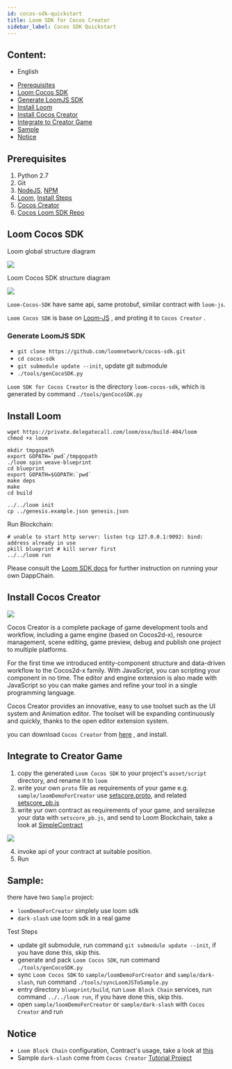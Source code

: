 ```yaml
---
id: cocos-sdk-quickstart
title: Loom SDK for Cocos Creator
sidebar_label: Cocos SDK Quickstart
---
```


## Content:
- English
 * [Prerequisites](#prerequisites)
 * [Loom Cocos SDK](#loom-cocos-sdk)
 * [Generate LoomJS SDK](#generate-loomjs-sdk)
 * [Install Loom](#install-loom)
 * [Install Cocos Creator](#install-cocos-creator)
 * [Integrate to Creator Game](#integrate-to-creator-game)
 * [Sample](#sample)
 * [Notice](#notice)

## Prerequisites

1. Python 2.7
2. Git
3. [NodeJS](https://nodejs.org/en/), [NPM](https://www.npmjs.com/get-npm)
4. [Loom](https://loomx.io/), [Install Steps](https://loomx.io/developers/docs/en/prereqs.html)
5. [Cocos Creator](http://www.cocos.com/creator)
6. [Cocos Loom SDK Repo](https://github.com/loomnetwork/cocos-sdk/)

## Loom Cocos SDK

Loom global structure diagram

![](/developers/img/Loom-Cocos-SDK.png)

Loom Cocos SDK structure diagram

![](/developers/img/loom-cocos-sdk-struct.png)

`Loom-Cocos-SDK` have same api, same protobuf, similar contract with `loom-js`.

`Loom Cocos SDK` is base on [Loom-JS](https://github.com/loomnetwork/loom-js/) , and proting it to `Cocos Creator` .

### Generate LoomJS SDK
* `git clone https://github.com/loomnetwork/cocos-sdk.git`
* `cd cocos-sdk`
* `git submodule update --init`, update git submodule
* `./tools/genCocoSDK.py`

`Loom SDK for Cocos Creator` is the directory `loom-cocos-sdk`, which is generated by command `./tools/genCocoSDK.py`

## Install Loom

```
wget https://private.delegatecall.com/loom/osx/build-404/loom
chmod +x loom

mkdir tmpgopath
export GOPATH=`pwd`/tmpgopath
./loom spin weave-blueprint
cd blueprint
export GOPATH=$GOPATH:`pwd`
make deps
make
cd build

../../loom init
cp ../genesis.example.json genesis.json
```

Run Blockchain:

```
# unable to start http server: listen tcp 127.0.0.1:9092: bind: address already in use
pkill blueprint # kill server first
../../loom run
```



Please consult the [Loom SDK docs](https://loomx.io/developers/docs/en/prereqs.html) for further instruction on running your own DappChain.

## Install Cocos Creator

![](http://www.cocos2d-x.org/s/images/creator_192.png)

Cocos Creator is a complete package of game development tools and workflow, including a game engine (based on Cocos2d-x), resource management, scene editing, game preview, debug and publish one project to multiple platforms.

For the first time we introduced entity-component structure and data-driven workflow to the Cocos2d-x family. With JavaScript, you can scripting your component in no time. The editor and engine extension is also made with JavaScript so you can make games and refine your tool in a single programming language.

Cocos Creator provides an innovative, easy to use toolset such as the UI system and Animation editor. The toolset will be expanding continuously and quickly, thanks to the open editor extension system.

you can download `Cocos Creator` from [here](http://www.cocos.com/creator) , and install.

## Integrate to Creator Game

1. copy the generated `Loom Cocos SDK` to your project's `asset/script` directory, and rename it to `loom`
2. write your own `proto` file as requirements of your game
  e.g. `sample/loomDemoForCreator` use  [setscore.proto](https://github.com/loomnetwork/phaser-sdk-demo/blob/master/src/assets/protobuff/setscore.proto), and related [setscore_pb.js](https://github.com/loomnetwork/phaser-sdk-demo/blob/master/src/assets/protobuff/setscore_pb.js)
3. write yur own contract as requirements of your game, and serailezse your data with `setscore_pb.js`, and send to Loom Blockchain, take a look at [SimpleContract](https://github.com/loomnetwork/phaser-sdk-demo/blob/master/src/SimpleContract.js)

![](/developers/img/script_loom_folder.png)

4. invoke api of your contract at suitable position.
5. Run

## Sample:

there have two `Sample` project:
* `loomDemoForCreator` simplely use loom sdk
* `dark-slash` use loom sdk in a real game

Test Steps

* update git submodule, run command `git submodule update --init`, if you have done this, skip this.
* generate and pack `Loom Cocos SDK`, run command `./tools/genCocoSDK.py`
* sync `Loom Cocos SDK` to `sample/loomDemoForCreator` and `sample/dark-slash`, run command `./tools/syncLoomJSToSample.py`
* entry directory `blueprint/build`, run `Loom Block Chain` services, run command `../../loom run`, if you have done this, skip this.
* open `sample/loomDemoForCreator` or `sample/dark-slash` with `Cocos Creator` and run

## Notice

* `Loom Block Chain` configuration, Contract's usage, take a look at [this](https://loomx.io/developers/docs/en/prereqs.html)
* Sample `dark-slash` come from `Cocos Creator` [Tutorial Project](https://github.com/cocos-creator/tutorial-dark-slash)
